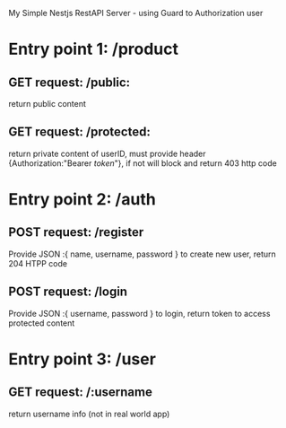 My Simple Nestjs RestAPI Server - using Guard to Authorization user  

# Entry point 1: /product

## GET request: /public:
return public content
## GET request: /protected:
return private content of userID, must provide header {Authorization:"Bearer _token_"}, if not will block and return 403 http code


# Entry point 2: /auth

## POST request: /register
Provide JSON :{ name, username, password } to create new user, return 204 HTPP code
## POST request: /login
Provide JSON :{  username, password } to login, return token to access protected content

# Entry point 3: /user

## GET request: /:username
return username info (not in real world app)
